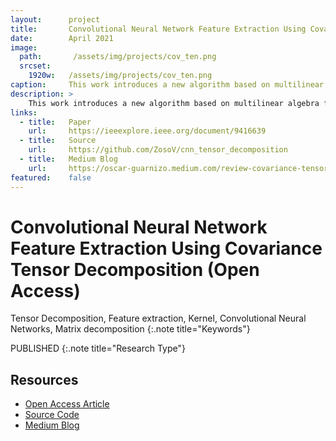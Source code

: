 ```yaml
---
layout:      project
title:       Convolutional Neural Network Feature Extraction Using Covariance Tensor Decomposition (Open Access)
date:        April 2021
image:
  path:       /assets/img/projects/cov_ten.png
  srcset:
    1920w:   /assets/img/projects/cov_ten.png
caption:     This work introduces a new algorithm based on multilinear algebra for feature extraction (Covariance Tensor Decomposition), which later is plugged into a CNN to perform classification. 
description: >
    This work introduces a new algorithm based on multilinear algebra for feature extraction, which later is plugged into a CNN to perform classification. During a single feed-forward step, we generate the  kernels  for  a  CNN architecture  by  computing  the covariance tensor of the data and factorizing it by Tucker decomposition.
links:
  - title:   Paper
    url:     https://ieeexplore.ieee.org/document/9416639
  - title:   Source
    url:     https://github.com/ZosoV/cnn_tensor_decomposition
  - title:   Medium Blog
    url:     https://oscar-guarnizo.medium.com/review-covariance-tensor-for-convolutional-neural-networks-77c119f2a225
featured:    false
---
```

# Convolutional Neural Network Feature Extraction Using Covariance Tensor Decomposition (Open Access)

Tensor Decomposition, Feature extraction, Kernel, Convolutional Neural Networks, Matrix decomposition
{:.note title="Keywords"}

PUBLISHED
{:.note title="Research Type"}

## Resources

* [Open Access Article](https://ieeexplore.ieee.org/document/9416639)
* [Source Code](https://github.com/ZosoV/cnn_tensor_decomposition)
* [Medium Blog](https://oscar-guarnizo.medium.com/review-covariance-tensor-for-convolutional-neural-networks-77c119f2a225)